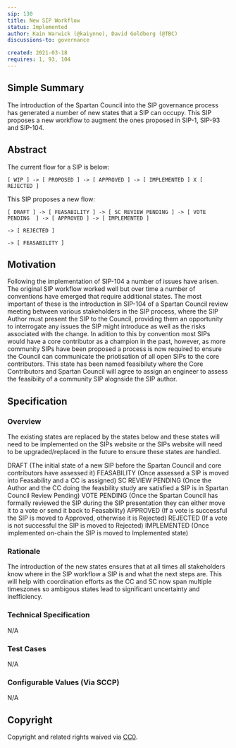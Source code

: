 ```yaml
---
sip: 130
title: New SIP Workflow
status: Implemented
author: Kain Warwick (@kaiynne), David Goldberg (@TBC)
discussions-to: governance

created: 2021-03-18
requires: 1, 93, 104
---
```


## Simple Summary

<!--"If you can't explain it simply, you don't understand it well enough." Simply describe the outcome the proposed changes intends to achieve. This should be non-technical and accessible to a casual community member.-->

The introduction of the Spartan Council into the SIP governance process has generated a number of new states that a SIP can occupy. This SIP proposes a new workflow to augment the ones proposed in SIP-1, SIP-93 and SIP-104.

## Abstract

<!--A short (~200 word) description of the proposed change, the abstract should clearly describe the proposed change. This is what *will* be done if the SIP is implemented, not *why* it should be done or *how* it will be done. If the SIP proposes deploying a new contract, write, "we propose to deploy a new contract that will do x".-->

The current flow for a SIP is below:

```
[ WIP ] -> [ PROPOSED ] -> [ APPROVED ] -> [ IMPLEMENTED ] X [ REJECTED ]
```

This SIP proposes a new flow:

```
[ DRAFT ] -> [ FEASABILITY ] -> [ SC REVIEW PENDING ] -> [ VOTE PENDING  ] -> [ APPROVED ] -> [ IMPLEMENTED ]
                                                                         -> [ REJECTED ]
                                                                         -> [ FEASABILITY ]
```

## Motivation

<!--This is the problem statement. This is the *why* of the SIP. It should clearly explain *why* the current state of the protocol is inadequate.  It is critical that you explain *why* the change is needed, if the SIP proposes changing how something is calculated, you must address *why* the current calculation is innaccurate or wrong. This is not the place to describe how the SIP will address the issue!-->

Following the implementation of SIP-104 a number of issues have arisen. The original SIP workflow worked well but over time a number of conventions have emerged that require additional states. The most important of these is the introduction in SIP-104 of a Spartan Council review meeting between various stakeholders in the SIP process, where the SIP Author must present the SIP to the Council, providing them an opportunity to interrogate any issues the SIP might introduce as well as the risks associated with the change. In adition to this by convention most SIPs would have a core contributor as a champion in the past, however, as more community SIPs have been proposed a process is now required to ensure the Council can communicate the priotisation of all open SIPs to the core contributors. This state has been named feasibiluty where the Core Contributors and Spartan Council will agree to assign an engineer to assess the feasibiity of a community SIP alognside the SIP author.

## Specification

<!--The specification should describe the syntax and semantics of any new feature, there are five sections
1. Overview
2. Rationale
3. Technical Specification
4. Test Cases
5. Configurable Values
-->

### Overview

<!--This is a high level overview of *how* the SIP will solve the problem. The overview should clearly describe how the new feature will be implemented.-->

The existing states are replaced by the states below and these states will need to be implemented on the SIPs website or the SIPs website will need to be upgraded/replaced in the future to ensure these states are handled.

DRAFT (The initial state of a new SIP before the Spartan Council and core contributors have assessed it)
FEASABILITY (Once assessed a SIP is moved into Feasability and a CC is assigned)
SC REVIEW PENDING (Once the Author and the CC doing the feasbility study are satisfied a SIP is in Spartan Council Review Pending)
VOTE PENDING (Once the Spartan Council has formally reviewed the SIP during the SIP presentation they can either move it to a vote or send it back to Feasability)
APPROVED (If a vote is successful the SIP is moved to Approved, otherwise it is Rejected)
REJECTED (If a vote is not successful the SIP is moved to Rejected)
IMPLEMENTED (Once implemented on-chain the SIP is moved to Implemented state)

### Rationale

<!--This is where you explain the reasoning behind how you propose to solve the problem. Why did you propose to implement the change in this way, what were the considerations and trade-offs. The rationale fleshes out what motivated the design and why particular design decisions were made. It should describe alternate designs that were considered and related work. The rationale may also provide evidence of consensus within the community, and should discuss important objections or concerns raised during discussion.-->

The introduction of the new states ensures that at all times all stakeholders know where in the SIP workflow a SIP is and what the next steps are. This will help with coordination efforts as the CC and SC now span multiple timeszones so ambigous states lead to significant uncertainty and inefficiency.

### Technical Specification

<!--The technical specification should outline the public API of the changes proposed. That is, changes to any of the interfaces Synthetix currently exposes or the creations of new ones.-->

N/A

### Test Cases

<!--Test cases for an implementation are mandatory for SIPs but can be included with the implementation..-->

N/A

### Configurable Values (Via SCCP)

<!--Please list all values configurable via SCCP under this implementation.-->

N/A

## Copyright

Copyright and related rights waived via [CC0](https://creativecommons.org/publicdomain/zero/1.0/).
